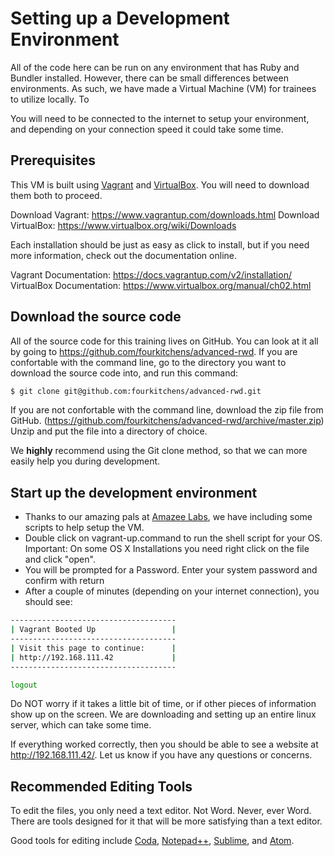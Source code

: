# Setting up a Development Environment

All of the code here can be run on any environment that has Ruby and Bundler installed. However, there can be small differences between environments. As such, we have made a Virtual Machine (VM) for trainees to utilize locally. To

You will need to be connected to the internet to setup your environment, and depending on your connection speed it could take some time.

## Prerequisites

This VM is built using [Vagrant](https://www.vagrantup.com/) and [VirtualBox](https://www.virtualbox.org/). You will need to download them both to proceed.

Download Vagrant: https://www.vagrantup.com/downloads.html
Download VirtualBox: https://www.virtualbox.org/wiki/Downloads

Each installation should be just as easy as click to install, but if you need more information, check out the documentation online.

Vagrant Documentation: https://docs.vagrantup.com/v2/installation/
VirtualBox Documentation: https://www.virtualbox.org/manual/ch02.html

## Download the source code

All of the source code for this training lives on GitHub. You can look at it all by going to https://github.com/fourkitchens/advanced-rwd. If you are confortable with the command line, go to the directory you want to download the source code into, and run this command:

```bash
$ git clone git@github.com:fourkitchens/advanced-rwd.git
```

If you are not confortable with the command line, download the zip file from GitHub. (https://github.com/fourkitchens/advanced-rwd/archive/master.zip) Unzip and put the file into a directory of choice.

We **highly** recommend using the Git clone method, so that we can more easily help you during development.

## Start up the development environment

* Thanks to our amazing pals at [Amazee Labs](http://amazeelabs.com/), we have including some scripts to help setup the VM.
* Double click on vagrant-up.command to run the shell script for your OS. Important: On some OS X Installations you need right
click on the file and click "open".
* You will be prompted for a Password. Enter your system password and confirm with return
* After a couple of minutes (depending on your internet connection), you should see:

```bash
-------------------------------------
| Vagrant Booted Up                 |
-------------------------------------
| Visit this page to continue:      |
| http://192.168.111.42             |
-------------------------------------

logout

```

Do NOT worry if it takes a little bit of time, or if other pieces of information show up on the screen. We are downloading and setting up an entire linux server, which can take some time.

If everything worked correctly, then you should be able to see a website at http://192.168.111.42/. Let us know if you have any questions or concerns.

## Recommended Editing Tools

To edit the files, you only need a text editor. Not Word. Never, ever Word. There are tools designed for it that will be more satisfying than a text editor.

Good tools for editing include [Coda](https://panic.com/coda/), [Notepad++](http://notepad-plus-plus.org/), [Sublime](http://www.sublimetext.com/), and [Atom](https://atom.io/). 
